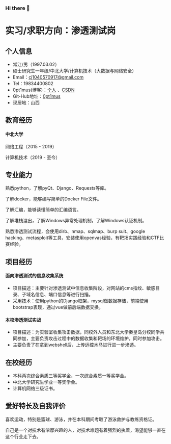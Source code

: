 ### Hi there 👋

<!--
**overoptimus/overoptimus** is a ✨ _special_ ✨ repository because its `README.md` (this file) appears on your GitHub profile.

Here are some ideas to get you started:

- 🔭 I’m currently working on ...
- 🌱 I’m currently learning ...
- 👯 I’m looking to collaborate on ...
- 🤔 I’m looking for help with ...
- 💬 Ask me about ...
- 📫 How to reach me: ...
- 😄 Pronouns: ...
- ⚡ Fun fact: ...
-->
# 实习/求职方向：渗透测试岗

## 个人信息

- 常江/男（1997.03.02）
- 硕士研究生一年级/中北大学/计算机技术（大数据与网络安全）
- Email：cj1040570917@gmail.com
- Tel：19834400802
- 0pt1mus(博客)：[个人](https://superj.site) 、[CSDN](https://blog.csdn.net/weixin_43713800)
- Git-Hub地址：[0pt1mus](https://github.com/overoptimus)
- 现居地：山西

## 教育经历

#### **中北大学**

网络工程（2015 - 2019）

计算机技术（2019 - 至今）

## 专业能力

熟悉python，了解pyQt、Django、Requests等库。

了解docker，能够编写简单的Docker File文件。

了解汇编，能够读懂简单的汇编语言。

了解堆栈溢出，了解Windows异常处理机制，了解Windows认证机制。

熟悉渗透测试流程，会使用dirb、nmap、sqlmap、burp suit、google hacking、metasploit等工具，安装使用openvas经验，有靶场实践经验和CTF比赛经验。

## 项目经历

#### 面向渗透测试的信息收集系统

- 项目描述：主要针对渗透测试中信息收集阶段，对网站的cms指纹、敏感目录、子域名信息、端口信息等进行扫描。
- 采用技术：使用python的Django框架，mysql做数据存储，前端使用bootstrap表现，通过vue做前后端数据交换。

#### 本校渗透测试实战

- 项目描述：为实验室收集攻击数据，同校外人员和东北大学秦皇岛分校同学共同参加，主要负责攻击过程中的数据收集和靶场的环境维护，同时参加攻击。
- 主要负责了在拿到webshell后，上传远控木马进行进一步渗透。

## 在校经历

- 本科两次综合素质三等奖学金，一次综合素质一等奖学金。
- 中北大学研究生学业一等奖学金。
- 计算机网络三级证书。

## 爱好特长及自我评价

喜欢运动，特别是篮球、游泳，并在本科期间考取了游泳救护与教练资格证。

自己是一个对技术有浓厚兴趣的人，对技术难题有着强烈的执着，渴望能够一直在这个行业走下去。
